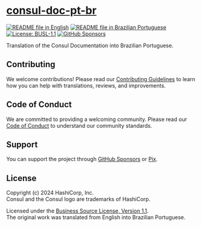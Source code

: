 # [consul-doc-pt-br][page]

[![README file in English][badge-readme-en]][readme-en]
[![README file in Brazilian Portuguese][badge-readme-pt-br]][readme-pt-br]
[![License: BUSL-1.1][badge-license]][LICENSE]
[![GitHub Sponsors][badge-github-sponsors]][github-sponsors]

Translation of the Consul Documentation into Brazilian Portuguese.

## Contributing

We welcome contributions!
Please read our [Contributing Guidelines][contributing] to learn how you can
help with translations, reviews, and improvements.

## Code of Conduct

We are committed to providing a welcoming community.
Please read our [Code of Conduct][code-of-conduct] to understand our community
standards.

## Support

You can support the project through [GitHub Sponsors][github-sponsors] or
[Pix][sponsor].

## License

Copyright (c) 2024 HashiCorp, Inc.<br>
Consul and the Consul logo are trademarks of HashiCorp.

Licensed under the [Business Source License, Version 1.1][license].<br>
The original work was translated from English into Brazilian Portuguese.

[badge-github-sponsors]: https://img.shields.io/github/sponsors/docsdevbr

[badge-license]: https://img.shields.io/badge/license-BUSL--1.1-blue

[badge-readme-en]: https://img.shields.io/badge/lang-en-blue

[badge-readme-pt-br]: https://img.shields.io/badge/lang-pt--br-blue

[contributing]: https://github.com/docsdevbr/.github/blob/main/CONTRIBUTING.EN.md

[code-of-conduct]: https://github.com/docsdevbr/.github/blob/main/CODE_OF_CONDUCT.EN.md

[github-sponsors]: https://github.com/sponsors/docsdevbr

[license]: LICENSE

[page]: https://docs.dev.br/docs/consul/doc/

[readme-en]: README.EN.md

[readme-pt-br]: README.md

[sponsor]: https://docs.dev.br/apoie-o-projeto
